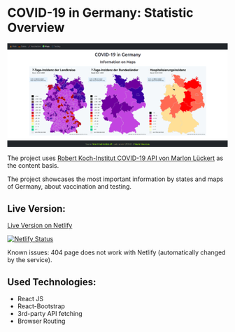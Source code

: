 # COVID-19 in Germany: Statistic Overview

![Screenshot of the project](./public/covid-screen.png)

The project uses [Robert Koch-Institut COVID-19 API von Marlon Lückert](https://api.corona-zahlen.org/docs/) as the content basis.

The project showcases the most important information by states and maps of Germany, about vaccination and testing.

## Live Version:

[Live Version on Netlify](https://www.covid19-info-sempris.netlify.app)

[![Netlify Status](https://api.netlify.com/api/v1/badges/7c5b25a9-83ea-480d-9408-9630b2690488/deploy-status)](https://app.netlify.com/sites/covid19-info-sempris/deploys)

Known issues: 404 page does not work with Netlify (automatically changed by the service).

## Used Technologies:

- React JS
- React-Bootstrap
- 3rd-party API fetching
- Browser Routing
